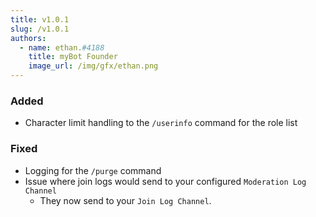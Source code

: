 ```yaml
---
title: v1.0.1
slug: /v1.0.1
authors:
  - name: ethan.#4188
    title: myBot Founder
    image_url: /img/gfx/ethan.png
---
```


### Added

- Character limit handling to the `/userinfo` command for the role list

### Fixed

- Logging for the `/purge` command
- Issue where join logs would send to your configured `Moderation Log Channel`
  - They now send to your `Join Log Channel`.